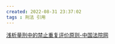 ```yaml
---
created: 2022-08-31 23:37:02
tags : 刑法 引用
---
```

[浅析量刑中的禁止重复评价原则-中国法院网](https://www.chinacourt.org/article/detail/2014/06/id/1320108.shtml)
